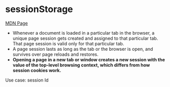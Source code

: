 # sessionStorage

[MDN Page](https://developer.mozilla.org/en-US/docs/Web/API/Window/sessionStorage)

- Whenever a document is loaded in a particular tab in the browser, a unique page session gets created and assigned to that particular tab. That page session is valid only for that particular tab.
- A page session lasts as long as the tab or the browser is open, and survives over page reloads and restores.
- **Opening a page in a new tab or window creates a new session with the value of the top-level browsing context, which differs from how session cookies work.**


Use case: session Id